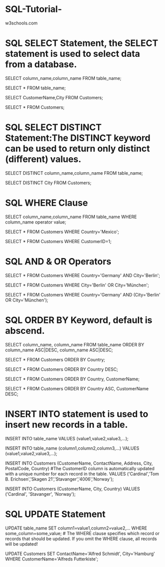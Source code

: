 # SQL-Tutorial-
w3schools.com

# SQL SELECT Statement, the SELECT statement is used to select data from a database.
SELECT column_name,column_name
FROM table_name;

SELECT * FROM table_name;

SELECT CustomerName,City FROM Customers; 

SELECT * FROM Customers; 

# SQL SELECT DISTINCT Statement:The DISTINCT keyword can be used to return only distinct (different) values.
SELECT DISTINCT column_name,column_name
FROM table_name;

SELECT DISTINCT City FROM Customers; 


# SQL WHERE Clause
SELECT column_name,column_name
FROM table_name
WHERE column_name operator value;

SELECT * FROM Customers
WHERE Country='Mexico';

SELECT * FROM Customers
WHERE CustomerID=1;

# SQL AND & OR Operators
SELECT * FROM Customers
WHERE Country='Germany'
AND City='Berlin'; 

SELECT * FROM Customers
WHERE City='Berlin'
OR City='München'; 

SELECT * FROM Customers
WHERE Country='Germany'
AND (City='Berlin' OR City='München');

# SQL ORDER BY Keyword, default is abscend. 
SELECT column_name, column_name
FROM table_name
ORDER BY column_name ASC|DESC, column_name ASC|DESC;

SELECT * FROM Customers
ORDER BY Country; 

SELECT * FROM Customers
ORDER BY Country DESC;

SELECT * FROM Customers
ORDER BY Country, CustomerName;

SELECT * FROM Customers
ORDER BY Country ASC, CustomerName DESC;

# INSERT INTO statement is used to insert new records in a table.
INSERT INTO table_name
VALUES (value1,value2,value3,...);

INSERT INTO table_name (column1,column2,column3,...)
VALUES (value1,value2,value3,...);

INSERT INTO Customers (CustomerName, ContactName, Address, City, PostalCode, Country) #The CustomerID column is automatically updated with a unique number for each record in the table.
VALUES ('Cardinal','Tom B. Erichsen','Skagen 21','Stavanger','4006','Norway');

INSERT INTO Customers (CustomerName, City, Country)
VALUES ('Cardinal', 'Stavanger', 'Norway'); 

# SQL UPDATE Statement
UPDATE table_name
SET column1=value1,column2=value2,...
WHERE some_column=some_value;   # The WHERE clause specifies which record or records that should be updated. If you omit the WHERE clause, all records will be updated!

UPDATE Customers
SET ContactName='Alfred Schmidt', City='Hamburg'
WHERE CustomerName='Alfreds Futterkiste'; 







